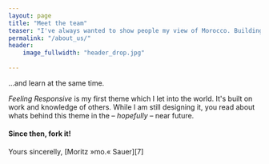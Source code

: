 ```yaml
---
layout: page
title: "Meet the team"
teaser: "I've always wanted to show people my view of Morocco. Building my own company with my family ..."
permalink: "/about_us/"
header:
    image_fullwidth: "header_drop.jpg"
    
---
```

...and learn at the same time.

*Feeling Responsive* is my first theme which I let into the world. It's built on work and knowledge of others. While I am still designing it, you read about whats behind this theme in the – *hopefully* – near future.



#### Since then, fork it!

Yours sincerelly, [Moritz »mo.« Sauer][7]
